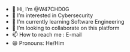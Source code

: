 - 👋 Hi, I’m @W47CHD0G
- 👀 I’m interested in Cybersecurity
- 🌱 I’m currently learning Software Engineering
- 💞️ I’m looking to collaborate on this platform
- 📫 How to reach me : E-mail
- 😄 Pronouns: He/Him
<!---
W47CHD0G/W47CHD0G is a ✨ special ✨ repository because its `README.md` (this file) appears on your GitHub profile.
You can click the Preview link to take a look at your changes.
--->
